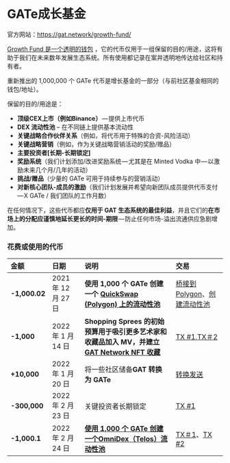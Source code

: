 # GATe成长基金

官方网站：https://gat.network/growth-fund/

[Growth Fund 是一个透明的钱包](https://bscscan.com/token/0x41d5c3ed01b72ecb5c99d3b838553098ecda9ef9?a=0x4f3450437a3e4cd77f083fc53b31279acb4c2acf) ，它的代币仅用于一组保留的目的/用途，这将有助于我们在未来数年发展生态系统。所有使用都记录在案并透明地传达给社区和持有者。

重新推出的 1,000,000 个 GATe 代币是增长基金的一部分（与前社区基金相同的钱包/地址）。

保留的目的/用途是：

* **顶级CEX上市（例如Binance）** — 提供上市代币
* **DEX 流动性池** – 在不同链上提供基本流动性
* **关键战略合作伙伴关系**（例如，将代币用于特殊的合资\-风险活动）
* **关键战略营销**（例如，作为关键战略营销活动的奖励/赠品）
* **主要投资者\[长期\-长期锁定\]**
* **奖励系统**（我们计划添加/改进奖励系统 — 尤其是在 Minted Vodka 中 — 以激励未来几个月/几年的活动）
* **挑战/赠品**（少量的 GATe 可用于持续参与的营销活动）
* **对新核心团队\-成员的激励**（我们计划发展并希望向新团队成员提供代币支付 — X GATe / 我们团队的工作月数）

在任何情况下，这些代币都应**仅用于 GAT 生态系统的最佳利益**，并且它们的**在市场上的分配应谨慎地延长更长的时间\-期限** — 防止任何市场\-溢出流通供应急剧增加。

### 花费或使用的代币

|金额 |日期 |说明 |交易 |
| :-- | :-- | :-- | :-- |
| **\-1,000.02** | 2021 年 12 月 27 日| **使用 1,000 个 GATe 创建一个 [QuickSwap (Polygon) 上的流动性池](https://quickswap.exchange/#/swap?outputCurrency=0xEC0a873cdBE667E5bD68AF47932c948f872032d6)** |[桥接到 Polygon](https://www.bscscan.com/tx/0x9b600d4fea6160fc15438d68cdaf5d66c23163c13dea19f5884fc39915488bcc)、[创建流动性池](https://polygonscan.com/tx/0x7522b9afb6f1e771f4758586cbeadd3d0154ac07872431028)
| **\-1,000** | 2022 年 1 月 14 日| **Shopping Sprees 的初始预算用于吸引更多艺术家和收藏品加入 MV，并建立 [GAT Network NFT 收藏](https://v2.minted.vodka/assets/0x696d946A8AB03aF969Cd8dFF81CE14BE7038Fa84)** |[TX #1](https://bscscan.com/tx/0x6d64ac8d7030bd3717033c2ac97bac8186f49cca2111b50f8ed8c2ba2f2839fa),[TX＃2](https://bscscan.com/tx/0xe7cae55308c218e1369bc3a0a42a7e35b965390dac6cccda107e9779e6495d09) |
| **+10,000** | 2022 年 1 月 20 日 |将一些社区储备**GAT 转换为 GATe** | [转换发送](https://bscscan.com/tx/0x979dfb071313b59c0059f812e40509d841b37fa808112bfe588e28d072d0826e) |
| **\-300,000** | 2022 年 2 月 23 日 |关键投资者长期锁定 | [TX #1](https://bscscan.com/tx/0xa154dae77dd8d3758f7a32cae9199987131abbc18ee63b19c5033f10946aba01) |
| **\-1,000.1** | 2022 年 2 月 24 日 | **[使用 1,000 个 GATe 创建一个OmniDex（Telos）流动性池](https://omnidex.finance/swap?outputCurrency=0xEC0a873cdBE667E5bD68AF47932c948f872032d6)** | [TX＃1](https://bscscan.com/tx/0xbd05db4bcd3a0cd567cc9f30b6f304c836613f80825a7f61c3dd42793194cbac )、[TX #2](https://www.teloscan.io/tx/0x0773d9b330b757ac0625b056ab6a462ae3a2351c9ea88ec5506527ae2c861481)| 

